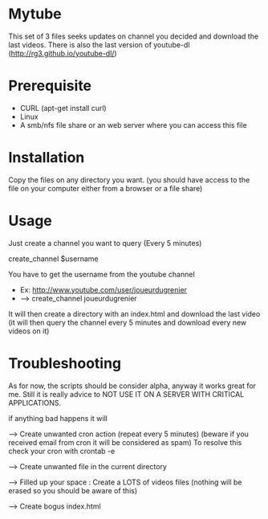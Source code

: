 Mytube
======

This set of 3 files seeks updates on channel you decided and download the last videos.
There is also the last version of youtube-dl (http://rg3.github.io/youtube-dl/)

Prerequisite
====
* CURL
(apt-get install curl)
* Linux
* A smb/nfs file share or an web server where you can access this file

Installation
====
Copy the files on any directory you want.
(you should have access to the file on your computer either from a browser or a file share)

Usage
====
Just create a channel you want to query (Every 5 minutes)

create_channel $username

You have to get the username from the youtube channel
* Ex: http://www.youtube.com/user/joueurdugrenier
* --> create_channel joueurdugrenier

It will then create a directory with an index.html and download the last video (it will then query the channel every 
5 minutes and download every new videos on it)

Troubleshooting
====
As for now, the scripts should be consider alpha, anyway it works great for me.
Still it is really advice to NOT USE IT ON A SERVER WITH CRITICAL APPLICATIONS.

if anything bad happens it will

--> Create unwanted cron action (repeat every 5 minutes) (beware if you received email from cron it will be
considered as spam)
To resolve this check your cron with crontab -e

--> Create unwanted file in the current directory

--> Filled up your space : Create a LOTS of videos files (nothing will be erased so you should be aware of this)

--> Create bogus index.html






